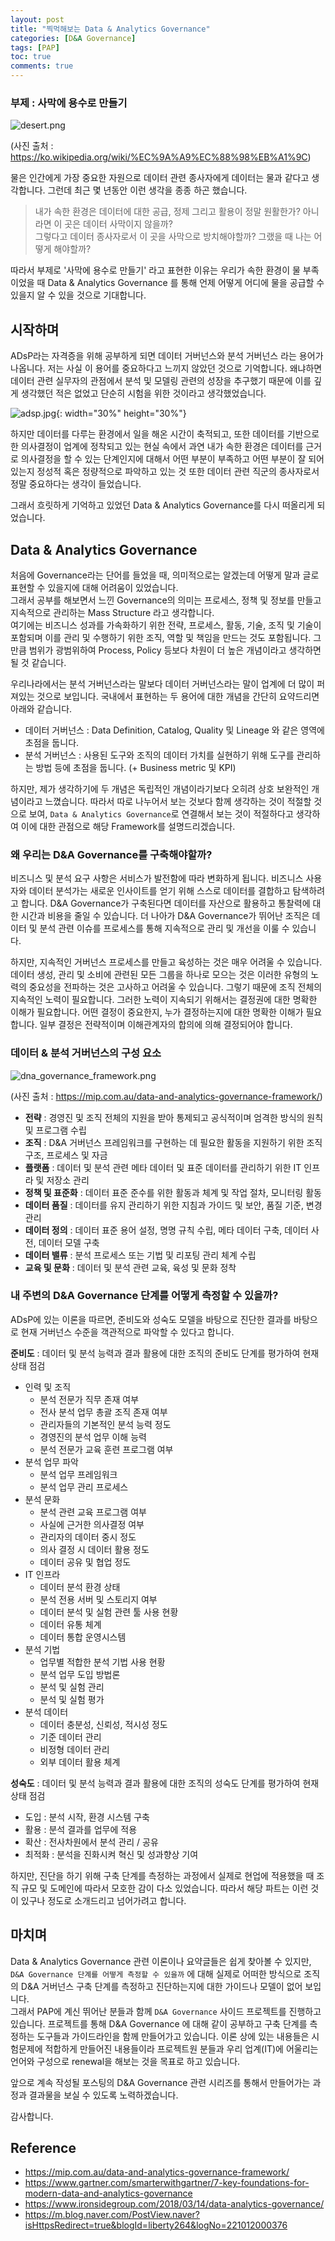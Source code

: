 ```yaml
---
layout: post
title: "찍먹해보는 Data & Analytics Governance"
categories: [D&A Governance]
tags: [PAP]
toc: true
comments: true
---
```

### 부제 : 사막에 용수로 만들기
![desert.png](https://upload.wikimedia.org/wikipedia/commons/thumb/0/00/GatedPipe.JPG/440px-GatedPipe.JPG)

(사진 출처 : <https://ko.wikipedia.org/wiki/%EC%9A%A9%EC%88%98%EB%A1%9C>)

물은 인간에게 가장 중요한 자원으로 데이터 관련 종사자에게 데이터는 물과 같다고 생각합니다.
그런데 최근 몇 년동안 이런 생각을 종종 하곤 했습니다.  
> 내가 속한 환경은 데이터에 대한 공급, 정제 그리고 활용이 정말 원활한가? 아니라면 이 곳은 데이터 사막이지 않을까?  
> 그렇다고 데이터 종사자로서 이 곳을 사막으로 방치해야할까? 그랬을 때 나는 어떻게 해야할까?

따라서 부제로 '사막에 용수로 만들기' 라고 표현한 이유는 우리가 속한 환경이 물 부족이었을 때 Data & Analytics Governance 를 통해
언제 어떻게 어디에 물을 공급할 수 있을지 알 수 있을 것으로 기대합니다.


## 시작하며
ADsP라는 자격증을 위해 공부하게 되면 데이터 거버넌스와 분석 거버넌스 라는 용어가 나옵니다. 저는 사실 이 용어를 중요하다고 느끼지 않았던 것으로 기억합니다.
왜냐하면 데이터 관련 실무자의 관점에서 분석 및 모델링 관련의 성장을 추구했기 때문에 이를 깊게 생각했던 적은 없었고 단순히 시험을 위한 것이라고 생각했었습니다.

![adsp.jpg](/images/adsp.jpg){: width="30%" height="30%"}

하지만 데이터를 다루는 환경에서 일을 해온 시간이 축적되고, 또한 데이터를 기반으로한 의사결정이 업계에 정착되고 있는 현실 속에서 과연 내가 속한 환경은
데이터를 근거로 의사결정을 할 수 있는 단계인지에 대해서 어떤 부분이 부족하고 어떤 부분이 잘 되어있는지 정성적 혹은 정량적으로 파악하고 있는 것 또한
데이터 관련 직군의 종사자로서 정말 중요하다는 생각이 들었습니다.

그래서 흐릿하게 기억하고 있었던 Data & Analytics Governance를 다시 떠올리게 되었습니다.


## Data & Analytics Governance
처음에 Governance라는 단어를 들었을 때, 의미적으로는 알겠는데 어떻게 말과 글로 표현할 수 있을지에 대해 어려움이 있었습니다.  
그래서 공부를 해보면서 느낀 Governance의 의미는 프로세스, 정책 및 정보를 만들고 지속적으로 관리하는 Mass Structure 라고 생각합니다.  
여기에는 비즈니스 성과를 가속화하기 위한 전략, 프로세스, 활동, 기술, 조직 및 기술이 포함되며 이를 관리 및 수행하기 위한 조직, 역할 및 책임을 만드는 것도 포함됩니다.
그만큼 범위가 광범위하여 Process, Policy 등보다 차원이 더 높은 개념이라고 생각하면 될 것 같습니다.

우리나라에서는 분석 거버넌스라는 말보다 데이터 거버넌스라는 말이 업계에 더 많이 퍼져있는 것으로 보입니다.
국내에서 표현하는 두 용어에 대한 개념을 간단히 요약드리면 아래와 같습니다.

* 데이터 거버넌스 : Data Definition, Catalog, Quality 및 Lineage 와 같은 영역에 초점을 둡니다.
* 분석 거버넌스 : 사용된 도구와 조직의 데이터 가치를 실현하기 위해 도구를 관리하는 방법 등에 초점을 둡니다. (+ Business metric 및 KPI)

하지만, 제가 생각하기에 두 개념은 독립적인 개념이라기보다 오히려 상호 보완적인 개념이라고 느꼈습니다. 따라서 따로 나누어서 보는 것보다 함께 생각하는 것이 적절할 것으로 보여,
`Data & Analytics Governance`로 연결해서 보는 것이 적절하다고 생각하여 이에 대한 관점으로 해당 Framework를 설명드리겠습니다.

### 왜 우리는 D&A Governance를 구축해야할까?
비즈니스 및 분석 요구 사항은 서비스가 발전함에 따라 변화하게 됩니다. 비즈니스 사용자와 데이터 분석가는 새로운 인사이트를 얻기 위해 스스로 데이터를 결합하고 탐색하려고 합니다.
D&A Governance가 구축된다면 데이터를 자산으로 활용하고 통찰력에 대한 시간과 비용을 줄일 수 있습니다.
더 나아가 D&A Governance가 뛰어난 조직은 데이터 및 분석 관련 이슈를 프로세스를 통해 지속적으로 관리 및 개선을 이룰 수 있습니다.

하지만, 지속적인 거버넌스 프로세스를 만들고 육성하는 것은 매우 어려울 수 있습니다.
데이터 생성, 관리 및 소비에 관련된 모든 그룹을 하나로 모으는 것은 이러한 유형의 노력의 중요성을 전파하는 것은 고사하고 어려울 수 있습니다.
그렇기 때문에 조직 전체의 지속적인 노력이 필요합니다. 그러한 노력이 지속되기 위해서는 결정권에 대한 명확한 이해가 필요합니다.
어떤 결정이 중요한지, 누가 결정하는지에 대한 명확한 이해가 필요합니다. 일부 결정은 전략적이며 이해관계자의 합의에 의해 결정되어야 합니다.

### 데이터 & 분석 거버넌스의 구성 요소
![dna_governance_framework.png](https://mip.com.au/wp-content/uploads/2019/05/HighLevel.png)

(사진 출처 : <https://mip.com.au/data-and-analytics-governance-framework/>)

  * **전략** : 경영진 및 조직 전체의 지원을 받아 통제되고 공식적이며 엄격한 방식의 원칙 및 프로그램 수립
  * **조직** : D&A 거버넌스 프레임워크를 구현하는 데 필요한 활동을 지원하기 위한 조직 구조, 프로세스 및 자금
  * **플랫폼** : 데이터 및 분석 관련 메타 데이터 및 표준 데이터를 관리하기 위한 IT 인프라 및 저장소 관리
  * **정책 및 표준화** : 데이터 표준 준수를 위한 활동과 체계 및 작업 절차, 모니터링 활동
  * **데이터 품질** : 데이터를 유지 관리하기 위한 지침과 가이드 및 보안, 품질 기준, 변경 관리
  * **데이터 정의** : 데이터 표준 용어 설정, 명명 규칙 수립, 메타 데이터 구축, 데이터 사전, 데이터 모델 구축
  * **데이터 밸류** : 분석 프로세스 또는 기법 및 리포팅 관리 체계 수립
  * **교육 및 문화** : 데이터 및 분석 관련 교육, 육성 및 문화 정착

### 내 주변의 D&A Governance 단계를 어떻게 측정할 수 있을까?
ADsP에 있는 이론을 따르면, 준비도와 성숙도 모델을 바탕으로 진단한 결과를 바탕으로 현재 거버넌스 수준을 객관적으로 파악할 수 있다고 합니다.

**준비도** : 데이터 및 분석 능력과 결과 활용에 대한 조직의 준비도 단계를 평가하여 현재 상태 점검
* 인력 및 조직
  * 분석 전문가 직무 존재 여부
  * 전사 분석 업무 총괄 조직 존재 여부 
  * 관리자들의 기본적인 분석 능력 정도 
  * 경영진의 분석 업무 이해 능력 
  * 분석 전문가 교육 훈련 프로그램 여부
* 분석 업무 파악
  * 분석 업무 프레임워크
  * 분석 업무 관리 프로세스
* 분석 문화
  * 분석 관련 교육 프로그램 여부 
  * 사실에 근거한 의사결정 여부 
  * 관리자의 데이터 중시 정도 
  * 의사 결정 시 데이터 활용 정도 
  * 데이터 공유 및 협업 정도
* IT 인프라
  * 데이터 분석 환경 상태 
  * 분석 전용 서버 및 스토리지 여부 
  * 데이터 분석 및 실험 관련 툴 사용 현황 
  * 데이터 유통 체계 
  * 데이터 통합 운영시스템
* 분석 기법
  * 업무별 적합한 분석 기법 사용 현황
  * 분석 업무 도입 방법론 
  * 분석 및 실험 관리 
  * 분석 및 실험 평가
* 분석 데이터
  * 데이터 충분성, 신뢰성, 적시성 정도 
  * 기준 데이터 관리 
  * 비정형 데이터 관리 
  * 외부 데이터 활용 체계

**성숙도** : 데이터 및 분석 능력과 결과 활용에 대한 조직의 성숙도 단계를 평가하여 현재 상태 점검
* 도입 : 분석 시작, 환경 시스템 구축
* 활용 : 분석 결과를 업무에 적용
* 확산 : 전사차원에서 분석 관리 / 공유
* 최적화 : 분석을 진화시켜 혁신 및 성과향상 기여

하지만, 진단을 하기 위해 구축 단계를 측정하는 과정에서 실제로 현업에 적용했을 때 조직 규모 및 도메인에 따라서 모호한 감이 다소 있었습니다.
따라서 해당 파트는 이런 것이 있구나 정도로 소개드리고 넘어가려고 합니다.


## 마치며
Data & Analytics Governance 관련 이론이나 요약글들은 쉽게 찾아볼 수 있지만, `D&A Governance 단계를 어떻게 측정할 수 있을까` 에 대해
실제로 어떠한 방식으로 조직의 D&A 거버넌스 구축 단계를 측정하고 진단하는지에 대한 가이드나 모델이 없어 보입니다.  
그래서 PAP에 계신 뛰어난 분들과 함께 `D&A Governance` 사이드 프로젝트를 진행하고 있습니다.
프로젝트를 통해 D&A Governance 에 대해 같이 공부하고 구축 단계를 측정하는 도구들과 가이드라인을 함께 만들어가고 있습니다.
이론 상에 있는 내용들은 시험문제에 적합하게 만들어진 내용들이라 프로젝트원 분들과 우리 업계(IT)에 어울리는 언어와 구성으로 renewal을 해보는 것을 목표로 하고 있습니다.

앞으로 계속 작성될 포스팅의 D&A Governance 관련 시리즈를 통해서 만들어가는 과정과 결과물을 보실 수 있도록 노력하겠습니다.  

감사합니다.

## Reference
* <https://mip.com.au/data-and-analytics-governance-framework/>
* <https://www.gartner.com/smarterwithgartner/7-key-foundations-for-modern-data-and-analytics-governance>
* <https://www.ironsidegroup.com/2018/03/14/data-analytics-governance/>
* <https://m.blog.naver.com/PostView.naver?isHttpsRedirect=true&blogId=liberty264&logNo=221012000376>